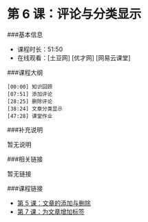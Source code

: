 第 6 课：评论与分类显示
==========================

###基本信息

- 课程时长：51:50
- 在线观看：[土豆网] [优才网] [网易云课堂]

###课程大纲

	[00:00] 知识回顾
	[07:51] 添加评论
	[28:25] 删除评论
	[38:24] 文章分类显示
	[47:28] 课堂作业
	
###补充说明

暂无说明

###相关链接

暂无链接

###课程链接

- [第 5 课：文章的添加与删除](../lecture5/lecture5.md)
- [第 7 课：为文章增加标签](../lecture7/lecture7.md)